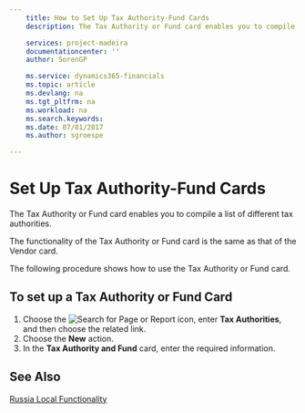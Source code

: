 ```yaml
---
    title: How to Set Up Tax Authority-Fund Cards
    description: The Tax Authority or Fund card enables you to compile a list of different tax authorities.

    services: project-madeira 
    documentationcenter: ''
    author: SorenGP

    ms.service: dynamics365-financials
    ms.topic: article
    ms.devlang: na
    ms.tgt_pltfrm: na
    ms.workload: na
    ms.search.keywords:
    ms.date: 07/01/2017
    ms.author: sgroespe

---
```

# Set Up Tax Authority-Fund Cards
The Tax Authority or Fund card enables you to compile a list of different tax authorities.  

The functionality of the Tax Authority or Fund card is the same as that of the Vendor card.  

The following procedure shows how to use the Tax Authority or Fund card.  

## To set up a Tax Authority or Fund Card  

1.  Choose the ![Search for Page or Report](../../media/ui-search/search_small.png "Search for Page or Report icon") icon, enter **Tax Authorities**, and then choose the related link.  
2.  Choose the **New** action.  
3.  In the **Tax Authority and Fund** card, enter the required information.

## See Also
[Russia Local Functionality](russia-local-functionality.md)
